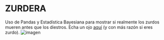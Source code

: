 # ZURDERA
 Uso de Pandas y Estadística Bayesiana para mostrar si realmente los zurdos mueren antes que los diestros.
 Echa un ojo [aquí](https://github.com/AdrianaAceroFV/ZURDERA/blob/0cebff8f324bc243bd8db8677c490f4a3dea11d2/estudio.ipynb) (y con más razón si eres zurdo).
 ![imagen](C:\\Users\\Usuario\\Desktop\\ZURDERA\\Imagenes\\Left_Handed.jpg)
